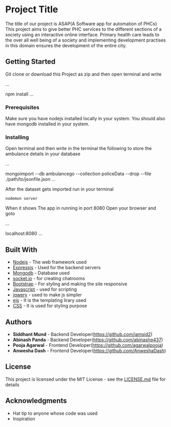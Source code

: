 # Project Title

The title of our project is ASAP(A Software app for automation of PHCs)
This project aims to give better PHC services to the different sections of a society using an interactive online interface.
Primary health care leads to the over all well being of a society and implementing development practises in this domain ensures the development of the entire city.

## Getting Started

Git clone or download this Project as zip and then open terminal and write 

...

npm install
...

### Prerequisites

Make sure you have nodejs installed locally in your system.
You should also have mongodb installed in your system.

### Installing

Open terminal and then write in the terminal the following to store the ambulance details in your database

...

mongoimport --db ambulancego --collection policeData --drop --file ./path/to/jsonfile.json
...

After the dataset gets imported run in your terminal

```
nodemon server
```

When it shows The app in running in port 8080
Open your browser and goto

...

localhost:8080
...


## Built With

* [Nodejs](https://nodejs.org/en/docs/) - The web framework used
* [Expressjs](https://expressjs.com/en/api.html) - Used for the backend servers
* [Mongodb](https://docs.mongodb.com/) - Database used
* [socket.io](https://socket.io/docs/) - for creating chatrooms
* [Bootstrap](https://getbootstrap.com/docs/4.1/getting-started/introduction/) - For styling and making the site responsive
* [Javascript](https://devdocs.io/javascript/) - used for scripting
* [jqwery](https://api.jquery.com/) - used to make js simpler
* [ejs](http://ejs.co/) - It is the templating lirary used
* [CSS](https://developer.mozilla.org/en-US/docs/Learn/CSS/Introduction_to_CSS) - It is used for styling purpose



## Authors

* **Siddhant Mund** - Backend Developer(https://github.com/iamsid2)
* **Abinash Panda** - Backend Developer(https://github.com/abinashp437)
* **Pooja Agarwal** - Frontend Developer(https://github.com/agarwalpooja)
* **Anwesha Dash** - Frontend Developer(https://github.com/AnweshaDash)

## License

This project is licensed under the MIT License - see the [LICENSE.md](LICENSE.md) file for details

## Acknowledgments

* Hat tip to anyone whose code was used
* Inspiration

